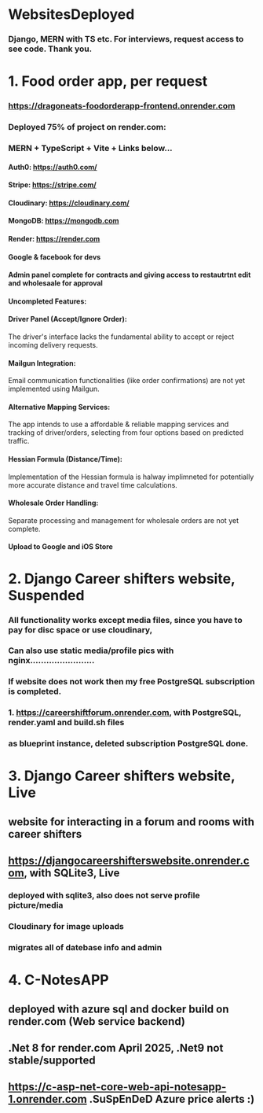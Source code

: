 
# WebsitesDeployed
### Django, MERN with TS etc. For interviews, request access to see code. Thank you. 

# 1. Food order app, per request
### https://dragoneats-foodorderapp-frontend.onrender.com
### Deployed 75% of project on render.com: 
### MERN + TypeScript + Vite + Links below...
#### Auth0: https://auth0.com/
#### Stripe: https://stripe.com/
#### Cloudinary: https://cloudinary.com/
#### MongoDB: https://mongodb.com
#### Render: https://render.com
#### Google & facebook for devs
#### Admin panel complete for contracts and giving access to restautrtnt edit and wholesaale for approval
#### Uncompleted Features:

#### Driver Panel (Accept/Ignore Order):
The driver's interface lacks the fundamental ability to accept or reject incoming delivery requests.

#### Mailgun Integration:
Email communication functionalities (like order confirmations) are not yet implemented using Mailgun.

#### Alternative Mapping Services:
The app intends to use a affordable & reliable mapping services and tracking of driver/orders, selecting from four options based on predicted traffic.

#### Hessian Formula (Distance/Time):
Implementation of the Hessian formula is halway implimneted for potentially more accurate distance and travel time calculations.

#### Wholesale Order Handling:
Separate processing and management for wholesale orders are not yet complete.

#### Upload to Google and iOS Store

# 2. Django Career shifters website, Suspended
### All functionality works except media files, since you have to pay for disc space or use cloudinary, 
### Can also use static media/profile pics with nginx........................
### If website does not work then my free PostgreSQL subscription is completed. 
### 1. https://careershiftforum.onrender.com, with PostgreSQL, render.yaml and build.sh files
### as blueprint instance, deleted subscription PostgreSQL done. 

# 3. Django Career shifters website, Live
## website for interacting in a forum and rooms with career shifters
## https://djangocareershifterswebsite.onrender.com, with SQLite3, Live
### deployed with sqlite3, also does not serve profile picture/media
### Cloudinary for image uploads
### migrates all of datebase info and admin


# 4. C-NotesAPP

## deployed with azure sql and docker build on render.com (Web service backend)
## .Net 8 for render.com April 2025, .Net9 not stable/supported
##  https://c-asp-net-core-web-api-notesapp-1.onrender.com .SuSpEnDeD Azure price alerts :)

